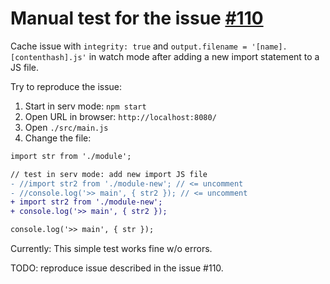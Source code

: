 # Manual test for the issue [#110](https://github.com/webdiscus/html-bundler-webpack-plugin/issues/110)

Cache issue with `integrity: true` and `output.filename = '[name].[contenthash].js'`
in watch mode  after adding a new import statement to a JS file.


Try to reproduce the issue:

1. Start in serv mode:
   `npm start`
2. Open URL in browser: `http://localhost:8080/`
3. Open `./src/main.js`
4. Change the file:
```diff
import str from './module';

// test in serv mode: add new import JS file
- //import str2 from './module-new'; // <= uncomment
- //console.log('>> main', { str2 }); // <= uncomment
+ import str2 from './module-new';
+ console.log('>> main', { str2 });

console.log('>> main', { str });
```

Currently: This simple test works fine w/o errors.

TODO: reproduce issue described in the issue #110.
